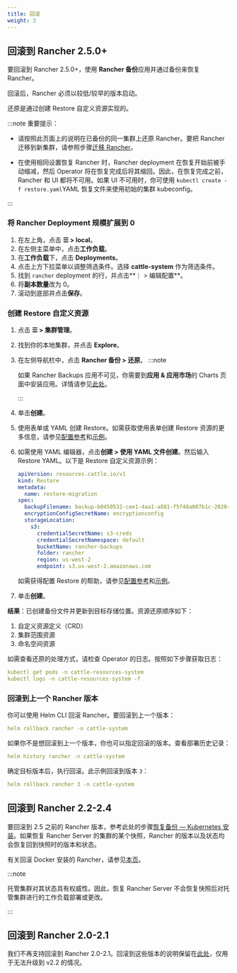 ```yaml
---
title: 回滚
weight: 3
---
```



## 回滚到 Rancher 2.5.0+

要回滚到 Rancher 2.5.0+，使用 **Rancher 备份**应用并通过备份来恢复 Rancher。

回滚后，Rancher 必须以较低/较早的版本启动。

还原是通过创建 Restore 自定义资源实现的。

:::note 重要提示：

* 请按照此页面上的说明在已备份的同一集群上还原 Rancher。要把 Rancher 迁移到新集群，请参照步骤[迁移 Rancher](../../../how-to-guides/new-user-guides/backup-restore-and-disaster-recovery/migrate-rancher-to-new-cluster.md)。

* 在使用相同设置恢复 Rancher 时，Rancher deployment 在恢复开始前被手动缩减，然后 Operator 将在恢复完成后将其缩回。因此，在恢复完成之前，Rancher 和 UI 都将不可用。如果 UI 不可用时，你可使用 `kubectl create -f restore.yaml`YAML 恢复文件来使用初始的集群 kubeconfig。

:::

### 将 Rancher Deployment 规模扩展到 0

1. 在左上角，点击 **☰ > local**。
1. 在左侧主菜单中，点击**工作负载**。
1. 在**工作负载**下，点击 **Deployments**。
1. 点击上方下拉菜单以调整筛选条件。选择 **cattle-system** 作为筛选条件。
1. 找到 `rancher` deployment 的行，并点击**⋮ > 编辑配置**。
1. 将**副本数量**改为 0。
1. 滚动到底部并点击**保存**。

### 创建 Restore 自定义资源

1. 点击 **☰ > 集群管理**。
1. 找到你的本地集群，并点击 **Explore**。
1. 在左侧导航栏中，点击 **Rancher 备份 > 还原**。
   :::note

   如果 Rancher Backups 应用不可见，你需要到**应用 & 应用市场**的 Charts 页面中安装应用。详情请参见[此处](../../../pages-for-subheaders/helm-charts-in-rancher.md#charts)。

   :::

1. 单击**创建**。
1. 使用表单或 YAML 创建 Restore。如需获取使用表单创建 Restore 资源的更多信息，请参见[配置参考](../../../reference-guides/backup-restore-configuration/restore-configuration.md)和[示例](../../../reference-guides/backup-restore-configuration/examples.md)。
1. 如需使用 YAML 编辑器，点击**创建 > 使用 YAML 文件创建**。然后输入 Restore YAML。以下是 Restore 自定义资源示例：

   ```yaml
   apiVersion: resources.cattle.io/v1
   kind: Restore
   metadata:
     name: restore-migration
   spec:
     backupFilename: backup-b0450532-cee1-4aa1-a881-f5f48a007b1c-2020-09-15T07-27-09Z.tar.gz
     encryptionConfigSecretName: encryptionconfig
     storageLocation:
       s3:
         credentialSecretName: s3-creds
         credentialSecretNamespace: default
         bucketName: rancher-backups
         folder: rancher
         region: us-west-2
         endpoint: s3.us-west-2.amazonaws.com
   ```
   如需获得配置 Restore 的帮助，请参见[配置参考](../../../reference-guides/backup-restore-configuration/restore-configuration.md)和[示例](../../../reference-guides/backup-restore-configuration/examples.md)。

1. 单击**创建**。

**结果**：已创建备份文件并更新到目标存储位置。资源还原顺序如下：

1. 自定义资源定义（CRD）
2. 集群范围资源
3. 命名空间资源

如需查看还原的处理方式，请检查 Operator 的日志。按照如下步骤获取日志：

```yaml
kubectl get pods -n cattle-resources-system
kubectl logs -n cattle-resources-system -f
```

### 回滚到上一个 Rancher 版本

你可以使用 Helm CLI 回滚 Rancher。要回滚到上一个版本：

```yaml
helm rollback rancher -n cattle-system
```

如果你不是想回滚到上一个版本，你也可以指定回滚的版本。查看部署历史记录：

```yaml
helm history rancher -n cattle-system
```

确定目标版本后，执行回滚。此示例回滚到版本 `3`：

```yaml
helm rollback rancher 3 -n cattle-system
```

## 回滚到 Rancher 2.2-2.4

要回滚到 2.5 之前的 Rancher 版本，参考此处的步骤[恢复备份 — Kubernetes 安装](../../../../versioned_docs/version-2.0-2.4/how-to-guides/new-user-guides/backup-restore-and-disaster-recovery/restore-rancher-launched-kubernetes-clusters-from-backup.md)。如果恢复 Rancher Server 的集群的某个快照，Rancher 的版本以及状态均会恢复回到快照时的版本和状态。

有关回滚 Docker 安装的 Rancher，请参见[本页](../other-installation-methods/rancher-on-a-single-node-with-docker/roll-back-docker-installed-rancher.md)。

:::note

托管集群对其状态具有权威性。因此，恢复 Rancher Server 不会恢复快照后对托管集群进行的工作负载部署或更改。

:::

## 回滚到 Rancher 2.0-2.1

我们不再支持回滚到 Rancher 2.0-2.1。回滚到这些版本的说明保留在[此处](../../../../versioned_docs/version-2.0-2.4/how-to-guides/new-user-guides/backup-restore-and-disaster-recovery/restore-rancher-launched-kubernetes-clusters-from-backup/roll-back-to-v2.0-v2.1.md)，仅用于无法升级到 v2.2 的情况。
